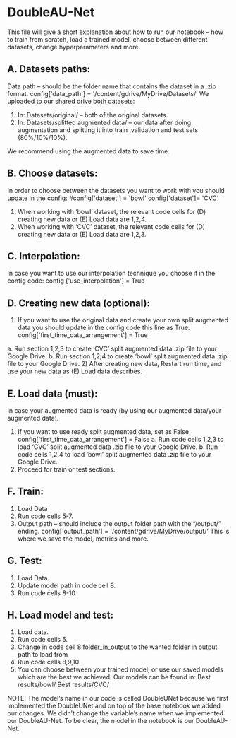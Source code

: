 # DoubleAU-Net
This file will give a short explanation about how to run our notebook – how to train from scratch, load a trained model, choose between different datasets, change hyperparameters and more.
## A.	Datasets paths:
Data path – should be the folder name that contains the dataset in a .zip format.
config['data_path'] = '/content/gdrive/MyDrive/Datasets/’
We uploaded to our shared drive both datasets:
1)	In: Datasets/original/ – both of the original datasets.
2)	In: Datasets/splitted augmented data/ – our data after doing augmentation and splitting it into train ,validation and test sets (80%/10%/10%). 

We recommend using the augmented data to save time.
## B.	Choose datasets:
In order to choose between the datasets you want to work with you should update in the config:
#config['dataset'] = 'bowl'
config['dataset']= 'CVC'
1)	When working with ‘bowl’ dataset, the relevant code cells for (D) creating new data or (E) Load data are 1,2,4.
2)	When working with ‘CVC’ dataset, the relevant code cells for (D) creating new data or (E) Load data are 1,2,3.
## C.	Interpolation:
In case you want to use our interpolation technique you choose it in the config code:
config ['use_interpolation'] = True

## D.	Creating new data (optional):
1)	If you want to use the original data and create your own split augmented data you should update in the config code this line as True:
config['first_time_data_arrangement'] = True

a.	Run section 1,2,3 to create ‘CVC’ split augmented data .zip file to your Google Drive.
b.	Run section 1,2,4 to create ‘bowl’ split augmented data .zip file to your Google Drive.
2)	After creating new data, Restart run time, and use your new data as (E) Load data describes.

## E.	Load data (must):
In case your augmented data is ready (by using our augmented data/your augmented data).
1)	If you want to use ready split augmented data, set as False config['first_time_data_arrangement'] = False
a.	Run code cells 1,2,3 to load ‘CVC’ split augmented data .zip file to your Google Drive.
b.	Run code cells 1,2,4 to load ‘bowl’ split augmented data .zip file to your Google Drive.
2)	Proceed for train or test sections.

## F.	Train:
1)	Load Data 
2)	Run code cells 5-7.
3)	Output path – should include the output folder path with the “/output/” ending.
config['output_path'] = '/content/gdrive/MyDrive/output/'
This is where we save the model, metrics and more.

## G.	Test:
1)	Load Data.
2)	Update model path in code cell 8.
3)	Run code cells 8-10

## H.	Load model and test:
1)	Load data.
2)	Run code cells 5.
3)	Change in code cell 8 folder_in_output to the wanted folder in output path to load from
4)	Run code cells 8,9,10. 
5)	You can choose between your trained model, or use our saved models which are the best we achieved.
Our models can be found in:
Best results/bowl/
Best results/CVC/

		
NOTE: The model’s name in our code is called DoubleUNet because we first implemented the DoubleUNet and on top of the base notebook we added our changes. We didn’t change the variable’s name when we implemented our DoubleAU-Net. To be clear, the model in the notebook is our DoubleAU-Net.
